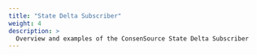 ```yaml
---
title: "State Delta Subscriber"
weight: 4
description: >
  Overview and examples of the ConsenSource State Delta Subscriber
---
```

